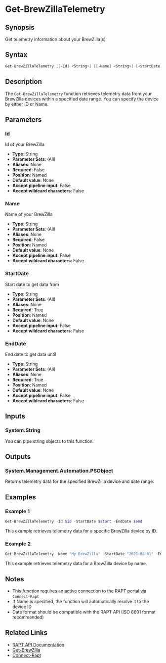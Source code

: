 # Get-BrewZillaTelemetry

## Synopsis

Get telemetry information about your BrewZilla(s)

## Syntax

```powershell
Get-BrewZillaTelemetry [[-Id] <String>] [[-Name] <String>] [-StartDate] <String> [-EndDate] <String>
```

## Description

The `Get-BrewZillaTelemetry` function retrieves telemetry data from your BrewZilla devices within a specified date range. You can specify the device by either ID or Name.

## Parameters

### Id

Id of your BrewZilla

- **Type**: String
- **Parameter Sets**: (All)
- **Aliases**: None
- **Required**: False
- **Position**: Named
- **Default value**: None
- **Accept pipeline input**: False
- **Accept wildcard characters**: False

### Name

Name of your BrewZilla

- **Type**: String
- **Parameter Sets**: (All)
- **Aliases**: None
- **Required**: False
- **Position**: Named
- **Default value**: None
- **Accept pipeline input**: False
- **Accept wildcard characters**: False

### StartDate

Start date to get data from

- **Type**: String
- **Parameter Sets**: (All)
- **Aliases**: None
- **Required**: True
- **Position**: Named
- **Default value**: None
- **Accept pipeline input**: False
- **Accept wildcard characters**: False

### EndDate

End date to get data until

- **Type**: String
- **Parameter Sets**: (All)
- **Aliases**: None
- **Required**: True
- **Position**: Named
- **Default value**: None
- **Accept pipeline input**: False
- **Accept wildcard characters**: False

## Inputs

### System.String

You can pipe string objects to this function.

## Outputs

### System.Management.Automation.PSObject

Returns telemetry data for the specified BrewZilla device and date range.

## Examples

### Example 1

```powershell
Get-BrewZillaTelemetry -Id $id -StartDate $start -EndDate $end
```

This example retrieves telemetry data for a specific BrewZilla device by ID.

### Example 2

```powershell
Get-BrewZillaTelemetry -Name "My BrewZilla" -StartDate "2025-08-01" -EndDate "2025-08-18"
```

This example retrieves telemetry data for a BrewZilla device by name.

## Notes

- This function requires an active connection to the RAPT portal via `Connect-Rapt`
- If Name is specified, the function will automatically resolve it to the device ID
- Date format should be compatible with the RAPT API (ISO 8601 format recommended)

## Related Links

- [RAPT API Documentation](https://api.rapt.io/index.html)
- [Get-BrewZilla](Get-BrewZilla.md)
- [Connect-Rapt](Connect-Rapt.md)

